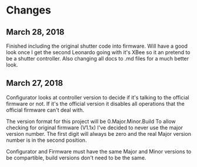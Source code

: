 # Changes #

## March 28, 2018 ##
Finished including the original shutter code into firmware. Will have a good look once I get the second Leonardo going with it's XBee so it an pretend to be a shutter controller. Also changing all docs to .md files for a much better look.

## March 27, 2018 ##
Configurator looks at controller version to decide if it's talking to the official firmware or not. If it's the official version
it disables all operations that the official firmware can't deal with.

The version format for this project will be 0.Major.Minor.Build
To allow checking for original firmware (V1.1x) I've decided to never use the major version number. The first digit will always
be zero and the real Major version number is in the second position.

Configurator and Firmware must have the same Major and Minor versions to be compartible, build versions don't need to be the same.
